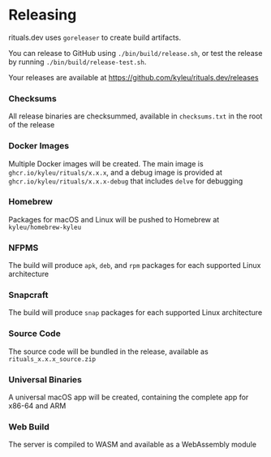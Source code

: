 <!--- Content managed by Project Forge, see [projectforge.md] for details. -->
# Releasing

rituals.dev uses `goreleaser` to create build artifacts. 

You can release to GitHub using `./bin/build/release.sh`, or test the release by running `./bin/build/release-test.sh`. 

Your releases are available at https://github.com/kyleu/rituals.dev/releases 

### Checksums

All release binaries are checksummed, available in `checksums.txt` in the root of the release

### Docker Images

Multiple Docker images will be created. The main image is `ghcr.io/kyleu/rituals/x.x.x`, and a debug image is provided at `ghcr.io/kyleu/rituals/x.x.x-debug` that includes `delve` for debugging

### Homebrew

Packages for macOS and Linux will be pushed to Homebrew at `kyleu/homebrew-kyleu`

### NFPMS

The build will produce `apk`, `deb`, and `rpm` packages for each supported Linux architecture

### Snapcraft

The build will produce `snap` packages for each supported Linux architecture

### Source Code

The source code will be bundled in the release, available as `rituals_x.x.x_source.zip`

### Universal Binaries

A universal macOS app will be created, containing the complete app for x86-64 and ARM

### Web Build

The server is compiled to WASM and available as a WebAssembly module
